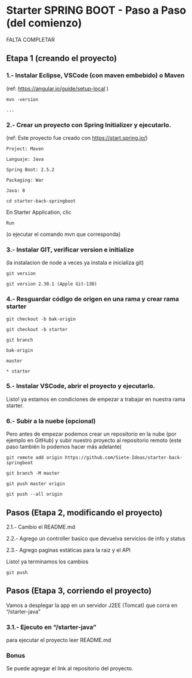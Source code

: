 # Starter SPRING BOOT - Paso a Paso (del comienzo)

FALTA COMPLETAR

## Etapa 1 (creando el proyecto)

### 1.- Instalar Eclipse, VSCode (con maven embebido) o Maven
(ref: https://angular.io/guide/setup-local ) 

`mvn -version`

    ...

### 2.- Crear un proyecto con Spring Initializer y ejecutarlo. 
(ref: Este proyecto fue creado con https://start.spring.io/)

    Project: Maven

    Languaje: Java

    Spring Boot: 2.5.2

    Packaging: War

    Java: 8

`cd starter-back-springboot`

En Starter Application, clic

`Run`

(o ejecutar el comando mvn que corresponda)

### 3.- Instalar GIT, verificar version e initialize

(la instalacion de node a veces ya instala e inicializa git)

`git version`

	git version 2.30.1 (Apple Git-130)

### 4.- Resguardar código de origen en una rama y crear rama starter
`git checkout -b bak-origin`

`git checkout -b starter`

`git branch`

  	bak-origin

  	master

    * starter

### 5.- Instalar VSCode, abrir el proyecto y ejecutarlo. 

Listo! ya estamos en condiciones de empezar a trabajar en nuestra rama starter.

### 6.- Subir a la nuebe (opcional)
Pero antes de empezar podemos crear un repositorio en la nube (por ejemplo en GitHub) y subir nuestro proyecto al repositorio remoto (este paso también lo podemos hacer más adelante)

`git remote add origin https://github.com/Siete-Ideas/starter-back-springboot`

`git branch -M master`

`git push master origin`

`git push --all origin`


## Pasos (Etapa 2, modificando el proyecto)
2.1.- Cambio el README.md

2.2.- Agrego un controller basico que devuelva servicios de info y status

2.3.- Agrego paginas estáticas para la raiz y el API

Listo! ya terminamos los cambios

`git push`

## Pasos (Etapa 3, corriendo el proyecto)

Vamos a desplegar la app en un servidor J2EE (Tomcat) que corra en “/starter-java”

### 3.1.- Ejecuto en “/starter-java”

para ejecutar el proyecto leer README.md 

### Bonus
Se puede agregar el link al repositorio del proyecto.


